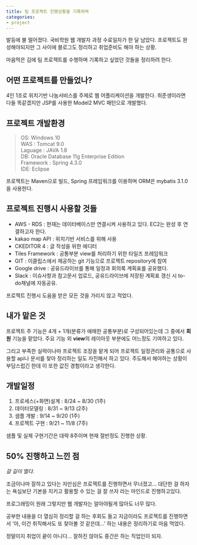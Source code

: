 ```yaml
---
title: 팀 프로젝트 진행상황을 기록하며
categories:
- project
---
```


발등에 불 떨어졌다.
국비학원 웹 개발자 과정 수료일자가 한 달 남았다.
프로젝트도 완성해야되지만 그 사이에 블로그도 정리하고 취업준비도 해야 하는 상황.

마음먹은 김에 팀 프로젝트를 수행하며 기록하고 싶었던 것들을 정리하려 한다.



## 어떤 프로젝트를 만들었나?

4인 1조로 위치기반 나눔서비스를 주제로 웹 어플리케이션을 개발한다.
취준생이라면 다들 똑같겠지만 JSP를 사용한 Model2 MVC 패턴으로 개발했다.


## 프로젝트 개발환경

> OS: Windows 10<br>
> WAS : Tomcat 9.0<br>
> Laguage : JAVA 1.8<br>
> DB: Oracle Database 11g Enterprise Edition<br>
> Framework : Spring 4.3.0<br>
> IDE: Eclipse

프로젝트는 Maven으로 빌드, Spring 프레임워크를 이용하며 ORM은 mybatis 3.1.0을 사용한다.


## 프로젝트 진행시 사용할 것들

- AWS - RDS : 현재는 데이터베이스만 연결시켜 사용하고 있다. EC2는 완성 후 연결하고자 한다. 
- kakao map API : 위치기반 서비스를 위해 사용
- CKEDITOR 4 : 글 작성을 위한 에디터
- Tiles Framework : 공통부분 view를 처리하기 위한 타일즈 프레임워크
- GIT : 이클립스에서 제공하는 git 기능으로 프로젝트 repository에 참여
- Google drive : 공유드라이브를 통해 일정과 회의록 계획표를 공유했다.
- Slack : 이슈사항과 참고문서 업로드, 공유드라이브에 저장된 계획표 갱신 시 to-do채널에 자동공유.

프로젝트 진행시 도움을 받은 모든 것을 가리지 않고 적었다.


## 내가 맡은 것

프로젝트 주 기능은 4개 + 1개(분류가 애매한 공통부분)로 구성되어있는데
그 중에서 **회원** 기능을 맡았다. 주요 기능 외 **view**의 레이아웃 부분에도 어느정도 기여하고 있다.

그리고 부족한 실력이나마 프로젝트 조장을 맡게 되어
프로젝트 일정관리와 공통으로 사용할 api나 문서를 찾아 정리하는 일도 자진해서 하고 있다.
주도해서 해야하는 상황이 부담스럽긴 한데 이 또한 값진 경험이라고 생각한다.


## 개발일정

1. 프로세스(+화면)설계 : 8/24 ~ 8/30 (1주)
2. 데이터모델링 : 8/31 ~ 9/13 (2주)
3. 샘플 개발 : 9/14 ~ 9/20 (1주)
4. 프로젝트 구현 : 9/21 ~ 11/8 (7주)

샘플 및 실제 구현기간은 대략 8주이며 현재 절반정도 진행한 상황.


## 50% 진행하고 느낀 점

*갈 길이 멀다.*

조금이나마 잘하고 있다는 자만심은 프로젝트를 진행하면서 무너졌고...
대단한 걸 하자는 욕심보단 기본을 지키고 활용할 수 있는 걸 잘 쓰자 라는 마인드로 진행하고있다.

프로그래밍이 원래 그렇지만 웹 개발자는 알아야될게 많아도 너무 많다.

공부한 내용을 더 열심히 정리할 걸 하는 후회도 들고 지금이라도 프로젝트를 진행하면서
'아, 이건 취직해서도 또 찾아볼 것 같은데...' 하는 내용은 정리하기로 마음 먹었다.

정말이지 취업이 끝이 아니다... 잘하진 않아도 중간은 하는 직업인이 되자.
